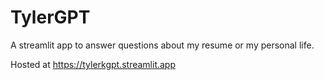 # TylerGPT

A streamlit app to answer questions about my resume or my personal life.

Hosted at https://tylerkgpt.streamlit.app
